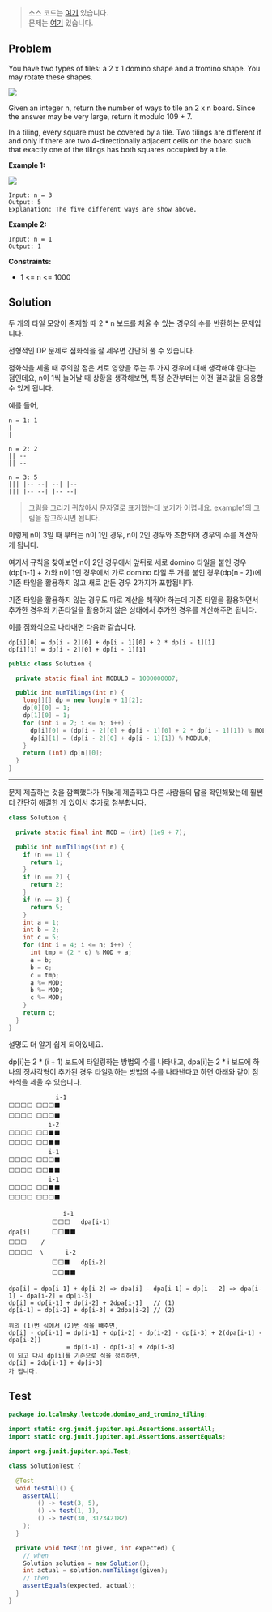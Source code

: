 > 소스 코드는 [여기](https://github.com/lcalmsky/leetcode/blob/master/src/main/java/io/lcalmsky/leetcode/domino_and_tromino_tiling/Solution.java) 있습니다.  
> 문제는 [여기](https://leetcode.com/problems/domino-and-tromino-tiling/) 있습니다.

## Problem

You have two types of tiles: a 2 x 1 domino shape and a tromino shape. You may rotate these shapes.

![](https://assets.leetcode.com/uploads/2021/07/15/lc-domino.jpg)

Given an integer n, return the number of ways to tile an 2 x n board. Since the answer may be very large, return it modulo 109 + 7.

In a tiling, every square must be covered by a tile. Two tilings are different if and only if there are two 4-directionally adjacent cells on the board such that exactly one of the tilings has both squares occupied by a tile.

**Example 1:**

![](https://assets.leetcode.com/uploads/2021/07/15/lc-domino1.jpg)

```text
Input: n = 3
Output: 5
Explanation: The five different ways are show above.
```

**Example 2:**

```text
Input: n = 1
Output: 1
```

**Constraints:**

* 1 <= n <= 1000

## Solution

두 개의 타일 모양이 존재할 때 2 * n 보드를 채울 수 있는 경우의 수를 반환하는 문제입니다.

전형적인 DP 문제로 점화식을 잘 세우면 간단히 풀 수 있습니다.

점화식을 세울 때 주의할 점은 서로 영향을 주는 두 가지 경우에 대해 생각해야 한다는 점인데요, n이 1씩 늘어날 때 상황을 생각해보면, 특정 순간부터는 이전 결과값을 응용할 수 있게 됩니다.

예를 들어,

```text
n = 1: 1
|
|
```

```text
n = 2: 2
|| --
|| --
```

```text
n = 3: 5
||| |-- --| --| |--
||| |-- --| |-- --|
```

> 그림을 그리기 귀찮아서 문자열로 표기했는데 보기가 어렵네요. example1의 그림을 참고하시면 됩니다.

이렇게 n이 3일 때 부터는 n이 1인 경우, n이 2인 경우와 조합되어 경우의 수를 계산하게 됩니다.

여기서 규칙을 찾아보면 n이 2인 경우에서 앞뒤로 세로 domino 타일을 붙인 경우(dp[n-1] + 2)와 n이 1인 경우에서 가로 domino 타일 두 개를 붙인 경우(dp[n - 2])에 기존 타일을 활용하지 않고 새로 만든 경우 2가지가 포함됩니다.

기존 타일을 활용하지 않는 경우도 따로 계산을 해줘야 하는데 기존 타일을 활용하면서 추가한 경우와 기존타일을 활용하지 않은 상태에서 추가한 경우를 계산해주면 됩니다.

이를 점화식으로 나타내면 다음과 같습니다.

```text
dp[i][0] = dp[i - 2][0] + dp[i - 1][0] + 2 * dp[i - 1][1]
dp[i][1] = dp[i - 2][0] + dp[i - 1][1]
```

```java
public class Solution {

  private static final int MODULO = 1000000007;

  public int numTilings(int n) {
    long[][] dp = new long[n + 1][2];
    dp[0][0] = 1;
    dp[1][0] = 1;
    for (int i = 2; i <= n; i++) {
      dp[i][0] = (dp[i - 2][0] + dp[i - 1][0] + 2 * dp[i - 1][1]) % MODULO;
      dp[i][1] = (dp[i - 2][0] + dp[i - 1][1]) % MODULO;
    }
    return (int) dp[n][0];
  }
}
```

---

문제 제출하는 것을 깜빡했다가 뒤늦게 제출하고 다른 사람들의 답을 확인해봤는데 훨씬 더 간단히 해결한 게 있어서 추가로 첨부합니다.

```java
class Solution {

  private static final int MOD = (int) (1e9 + 7);

  public int numTilings(int n) {
    if (n == 1) {
      return 1;
    }
    if (n == 2) {
      return 2;
    }
    if (n == 3) {
      return 5;
    }
    int a = 1;
    int b = 2;
    int c = 5;
    for (int i = 4; i <= n; i++) {
      int tmp = (2 * c) % MOD + a;
      a = b;
      b = c;
      c = tmp;
      a %= MOD;
      b %= MOD;
      c %= MOD;
    }
    return c;
  }
}
```

설명도 더 알기 쉽게 되어있네요.

dp[i]는 2 * (i + 1) 보드에 타일링하는 방법의 수를 나타내고, dpa[i]는 2 * i 보드에 하나의 정사각형이 추가된 경우 타일링하는 방법의 수를 나타낸다고 하면 아래와 같이 점화식을 세울 수 있습니다.

```text
             i-1
⬜⬜⬜⬜ ⬜⬜⬜⬛
⬜⬜⬜⬜ ⬜⬜⬜⬛
           i-2
⬜⬜⬜⬜ ⬜⬜⬛⬛
⬜⬜⬜⬜ ⬜⬜⬛⬛
           i-1
⬜⬜⬜⬜ ⬜⬜⬜⬛
⬜⬜⬜⬜ ⬜⬜⬛⬛
           i-1
⬜⬜⬜⬜ ⬜⬜⬛⬛
⬜⬜⬜⬜ ⬜⬜⬜⬛
```

```text
               i-1
            ⬜⬜⬜   dpa[i-1]
dpa[i]      ⬜⬜⬛⬛
⬜⬜⬜    /
⬜⬜⬜⬜  \      i-2
            ⬜⬜⬛   dp[i-2]
            ⬜⬜⬛⬛
```

```text
dpa[i] = dpa[i-1] + dp[i-2] => dpa[i] - dpa[i-1] = dp[i - 2] => dpa[i-1] - dpa[i-2] = dp[i-3]
dp[i] = dp[i-1] + dp[i-2] + 2dpa[i-1]   // (1)
dp[i-1] = dp[i-2] + dp[i-3] + 2dpa[i-2] // (2)

위의 (1)번 식에서 (2)번 식을 빼주면,
dp[i] - dp[i-1] = dp[i-1] + dp[i-2] - dp[i-2] - dp[i-3] + 2(dpa[i-1] - dpa[i-2])
                = dp[i-1] - dp[i-3] + 2dp[i-3]
이 되고 다시 dp[i]를 기준으로 식을 정리하면,
dp[i] = 2dp[i-1] + dp[i-3]
가 됩니다.
```

## Test

```java
package io.lcalmsky.leetcode.domino_and_tromino_tiling;

import static org.junit.jupiter.api.Assertions.assertAll;
import static org.junit.jupiter.api.Assertions.assertEquals;

import org.junit.jupiter.api.Test;

class SolutionTest {

  @Test
  void testAll() {
    assertAll(
        () -> test(3, 5),
        () -> test(1, 1),
        () -> test(30, 312342182)
    );
  }

  private void test(int given, int expected) {
    // when
    Solution solution = new Solution();
    int actual = solution.numTilings(given);
    // then
    assertEquals(expected, actual);
  }
}
```
